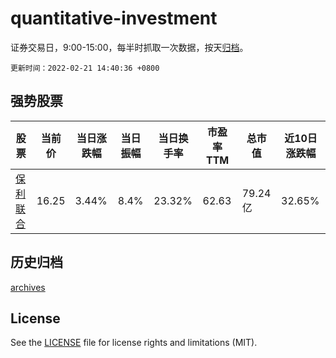 # quantitative-investment

证券交易日，9:00-15:00，每半时抓取一次数据，按天[归档](archives)。

`更新时间：2022-02-21 14:40:36 +0800`

## 强势股票

|股票|当前价|当日涨跌幅|当日振幅|当日换手率|市盈率TTM|总市值|近10日涨跌幅|
|----|----|----|----|----|----|----|----|
|[保利联合](https://xueqiu.com/S/SZ002037)|16.25|3.44%|8.4%|23.32%|62.63|79.24亿|32.65%|

## 历史归档

[archives](archives)

## License

See the [LICENSE](LICENSE) file for license rights and limitations (MIT).